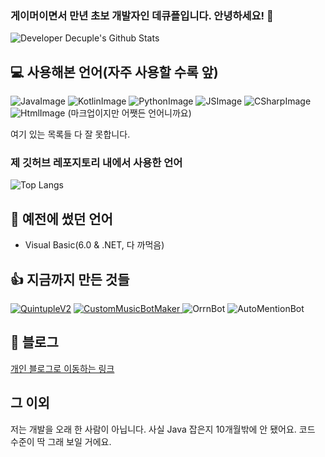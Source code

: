 ### 게이머이면서 만년 초보 개발자인 데큐플입니다. 안녕하세요! 👋

![Developer Decuple's Github Stats](https://github-readme-stats.vercel.app/api?username=playerdecuple&bg_color=30,e96443,904e95&title_color=fff&text_color=fff)

## 💻 사용해본 언어(자주 사용할 수록 앞)
![JavaImage](https://icon-icons.com/icons2/2415/PNG/32/java_original_wordmark_logo_icon_146459.png)
![KotlinImage](https://icon-icons.com/icons2/2107/PNG/32/file_type_kotlin_icon_130487.png)
![PythonImage](https://icon-icons.com/icons2/112/PNG/32/python_18894.png)
![JSImage](https://icon-icons.com/icons2/2108/PNG/32/javascript_icon_130900.png)
![CSharpImage](https://icon-icons.com/icons2/2415/PNG/32/csharp_original_logo_icon_146578.png)
![HtmlImage](https://icon-icons.com/icons2/2107/PNG/32/file_type_html_icon_130541.png) (마크업이지만 어쨋든 언어니까요)

여기 있는 목록들 다 잘 못합니다.

### 제 깃허브 레포지토리 내에서 사용한 언어
![Top Langs](https://github-readme-stats.vercel.app/api/top-langs/?username=playerdecuple&layout=compact&bg_color=30,e96443,904e95&title_color=fff&text_color=fff)


## 📜 예전에 썼던 언어
* Visual Basic(6.0 & .NET, 다 까먹음)

## 👍 지금까지 만든 것들
[![QuintupleV2](https://github-readme-stats.vercel.app/api/pin?username=playerdecuple&repo=QuintupleV2&title_color=fff&icon_color=f9f9f9&text_color=9f9f9f&bg_color=151515)](https://github.com/playerdecuple/QuintupleV2)
[![CustomMusicBotMaker](https://github-readme-stats.vercel.app/api/pin?username=playerdecuple&repo=Custom-MusicBot-Maker&title_color=fff&icon_color=f9f9f9&text_color=9f9f9f&bg_color=151515)  ](https://github.com/playerdecuple/Custom-MusicBot-Maker)
![OrrnBot](https://github-readme-stats.vercel.app/api/pin?username=playerdecuple&repo=OrrnBotPython&title_color=fff&icon_color=f9f9f9&text_color=9f9f9f&bg_color=151515)
![AutoMentionBot](https://github-readme-stats.vercel.app/api/pin?username=playerdecuple&repo=AutoMentionBot&title_color=fff&icon_color=f9f9f9&text_color=9f9f9f&bg_color=151515)

## 💬 블로그
[개인 블로그로 이동하는 링크](https://playerdecuple.github.io/)
  
  
## 그 이외
저는 개발을 오래 한 사람이 아닙니다. 사실 Java 잡은지 10개월밖에 안 됐어요. 코드 수준이 딱 그래 보일 거에요.

<!--
**playerdecuple/playerdecuple** is a ✨ _special_ ✨ repository because its `README.md` (this file) appears on your GitHub profile.

Here are some ideas to get you started:

- 🔭 I’m currently working on ...
- 🌱 I’m currently learning ...
- 👯 I’m looking to collaborate on ...
- 🤔 I’m looking for help with ...
- 💬 Ask me about ...
- 📫 How to reach me: ...
- 😄 Pronouns: ...
- ⚡ Fun fact: ...
-->
